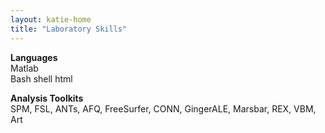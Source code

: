 ```yaml
---
layout: katie-home
title: "Laboratory Skills"
---
```


**Languages**  
Matlab  
Bash shell
html  


**Analysis Toolkits**  
SPM, FSL, ANTs, AFQ, FreeSurfer, CONN, GingerALE, Marsbar, REX, VBM, Art
